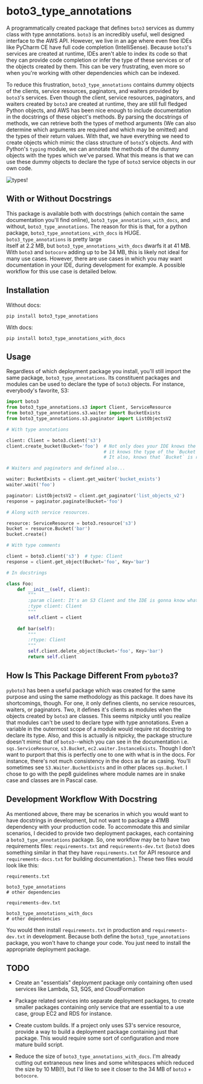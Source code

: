 # boto3_type_annotations

A programmatically created package that defines `boto3` services as dummy class with type annotations. `boto3` is an 
incredibly useful, well designed interface to the AWS API. However, we live in an age where even free IDEs like PyCharm 
CE have full code completion (IntelliSense). Because `boto3`'s services are created at runtime, IDEs aren't able to
index its code so that they can provide code completion or infer the type of these services or of the objects created by
them. This can be very frustrating, even more so when you're working with other dependencies which can be indexed.

To reduce this frustration, `boto3_type_annotations` contains dummy objects of the clients, service resources, 
paginators, and waiters provided by `boto3`'s services. Even though the client, service resources, paginators, and 
waiters created by `boto3` are created at runtime, they are still full fledged Python objects, and AWS has been nice 
enough to include documentation in the docstrings of these object's methods. By parsing the docstrings of methods,
we can retrieve both the types of method arguments (We can also determine which arguments are required and which may 
be omitted) and the types of their return values. With that, we have everything we need to create objects which
mimic the class structure of `boto3`'s objects. And with Python's `typing` module, we can annotate the methods of the
dummy objects with the types which we've parsed. What this means is that we can use these dummy objects to declare the
type of `boto3` service objects in our own code.

![types!](https://github.com/alliefitter/boto3_type_annotations/blob/master/img/boto3_type_annotations.gif)

## With or Without Docstrings

This package is available both with docstrings (which contain the same documentation you'll find online), 
`boto3_type_annotations_with_docs`, and without, `boto3_type_annotations`. The reason for this is that, for a python 
package, `boto3_type_annotations_with_docs` is HUGE. `boto3_type_annotations` is pretty large  
itself at 2.2 MB, but `boto3_type_annotations_with_docs` dwarfs it at 41 MB. With `boto3` and `botocore` adding up to be 
34 MB, this is likely not ideal for many use cases. However, there are use cases in which you may want documentation in
your IDE, during development for example. A possible workflow for this use case is detailed below.

## Installation

Without docs:
```
pip install boto3_type_annotations
```

With docs:
```
pip install boto3_type_annotations_with_docs
```

## Usage

Regardless of which deployment package you install, you'll still import the same package, `boto3_type_annotations`.
Its constituent packages and modules can be used to declare the type of `boto3` objects. For instance, everybody's 
favorite, S3:

```python
import boto3
from boto3_type_annotations.s3 import Client, ServiceResource
from boto3_type_annotations.s3.waiter import BucketExists
from boto3_type_annotations.s3.paginator import ListObjectsV2

# With type annotations

client: Client = boto3.client('s3')
client.create_bucket(Bucket='foo')  # Not only does your IDE knows the name of this method, 
                                    # it knows the type of the `Bucket` argument too!
                                    # It also, knows that `Bucket` is required, but `ACL` isn't!

# Waiters and paginators and defined also...

waiter: BucketExists = client.get_waiter('bucket_exists')
waiter.wait('foo')

paginator: ListObjectsV2 = client.get_paginator('list_objects_v2')
response = paginator.paginate(Bucket='foo')

# Along with service resources.

resource: ServiceResource = boto3.resource('s3')
bucket = resource.Bucket('bar')
bucket.create()

# With type comments

client = boto3.client('s3')  # type: Client
response = client.get_object(Bucket='foo', Key='bar')

# In docstrings

class Foo:
    def __init__(self, client):
        """
        :param client: It's an S3 Client and the IDE is gonna know what it is!
        :type client: Client
        """
        self.client = client
        
    def bar(self):
        """
        :rtype: Client
        """
        self.client.delete_object(Bucket='foo', Key='bar')
        return self.client
```

## How Is This Package Different From `pyboto3`?

`pyboto3` has been a useful package which was created for the same purpose and using the same methodology as this 
package. It does have its shortcomings, though. For one, it only defines clients, no service resources, waiters, or 
paginators. Two, it defines it's clients as modules when the objects created by `boto3` are classes. This seems 
nitpicky until you realize that modules can't be used to declare type with type annotations. Even a variable in the 
outermost scope of a module would require rst docstring to declare its type. Also, and this is actually is nitpicky, 
the package structure doesn't mimic that of `boto3`--which you can see in the documentation i.e. `sqs.ServiceResource`, 
`s3.Bucket`, `ec2.waiter.InstanceExists`. Though I don't want to purport that this is perfectly one to one with what is
in the docs. For instance, there's not much consistency in the docs as far as casing. You'll sometimes see 
`S3.Waiter.BucketExists` and in other places `sqs.Bucket`. I chose to go with the pep8 guidelines where module names are
in snake case and classes are in Pascal case.

## Development Workflow With Docstring

As mentioned above, there may be scenarios in which you would want to have docstrings in development, but not want
to package a 41MB dependency with your production code. To accommodate this and similar scenarios, I decided to provide 
two deployment packages, each containing a `boto3_type_annotations` package. So, one workflow may be to have two 
requirements files: `requirements.txt` and `requirements-dev.txt` (`boto3` does something similar in that they have 
`requirements.txt` for API resource and `requirements-docs.txt` for building documentation.). These two files would 
look like this:

`requirements.txt`
```
boto3_type_annotations
# other dependencies
```

`requirements-dev.txt`
```
boto3_type_annotations_with_docs
# other dependencies
```

You would then install `requirements.txt` in production and `requirements-dev.txt` in development. Because both 
define the `boto3_type_annotations` package, you won't have to change your code. You just need to install the 
appropriate deployment package.

## TODO

- Create an "essentials" deployment package only containing often used services like Lambda, S3, SQS, and CloudFormation

- Package related services into separate deployment packages, to create smaller packages containing only service
  that are essential to a use case, group EC2 and RDS for instance.

- Create custom builds. If a project only uses S3's service resource, provide a way to build a deployment package 
  containing just that package. This would require some sort of configuration and more mature build script.
  
- Reduce the size of `boto3_type_annotations_with_docs`. I'm already cutting out extraneous new lines and some
  whitespaces which reduced the size by 10 MB(!), but I'd like to see it closer to the 34 MB of `boto3` + `botocore`.
